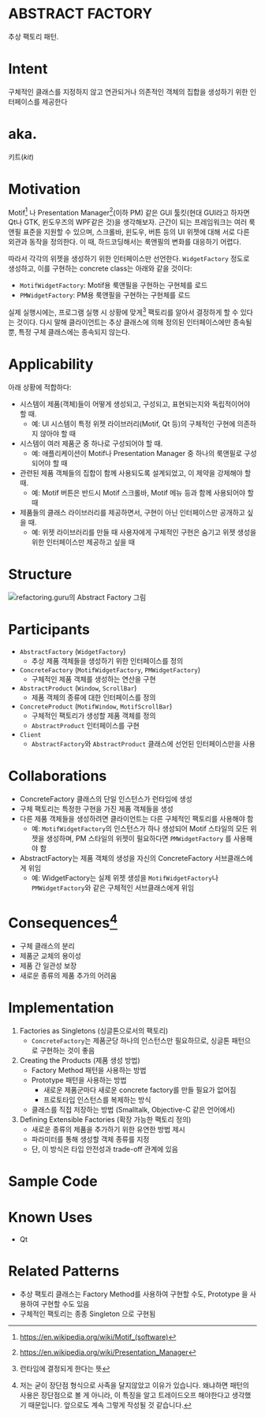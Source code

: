 # ABSTRACT FACTORY

추상 팩토리 패턴.

# Intent

구체적인 클래스를 지정하지 않고 연관되거나 의존적인 객체의 집합을 생성하기 위한 인터페이스를 제공한다

# aka.

키트(_kit_)

# Motivation

Motif[^1] 나 Presentation Manager[^2](이하 PM) 같은 GUI 툴킷(현대 GUI라고 하자면 Qt나 GTK, 윈도우즈의 WPF같은 것)을 생각해보자. 근간이 되는 프레임워크는 여러 룩앤필 표준을 지원할 수 있으며, 스크롤바, 윈도우, 버튼 등의 UI 위젯에 대해 서로 다른 외관과 동작을 정의한다. 이 때, 하드코딩해서는 룩앤필의 변화를 대응하기 어렵다.

따라서 각각의 위젯을 생성하기 위한 인터페이스만 선언한다. `WidgetFactory` 정도로 생성하고, 이를 구현하는 concrete class는 아래와 같을 것이다:

- `MotifWidgetFactory`: Motif용 룩앤필을 구현하는 구현체를 로드
- `PMWidgetFactory`: PM용 룩앤필을 구현하는 구현체를 로드

실제 실행시에는, 프로그램 실행 시 상황에 맞게[^3] 팩토리를 알아서 결정하게 할 수 있다는 것이다. 다시 말해 클라이언트는 추상 클래스에 의해 정의된 인터페이스에만 종속될 뿐, 특정 구체 클래스에는 종속되지 않는다.

# Applicability

아래 상황에 적합하다:

- 시스템이 제품(객체)들이 어떻게 생성되고, 구성되고, 표현되는지와 독립적이어야 할 때.
    - 예: UI 시스템이 특정 위젯 라이브러리(Motif, Qt 등)의 구체적인 구현에 의존하지 않아야 할 때
- 시스템이 여러 제품군 중 하나로 구성되어야 할 때.
    - 예: 애플리케이션이 Motif나 Presentation Manager 중 하나의 룩앤필로 구성되어야 할 때
- 관련된 제품 객체들의 집합이 함께 사용되도록 설계되었고, 이 제약을 강제해야 할 때.
    - 예: Motif 버튼은 반드시 Motif 스크롤바, Motif 메뉴 등과 함께 사용되어야 할 때
- 제품들의 클래스 라이브러리를 제공하면서, 구현이 아닌 인터페이스만 공개하고 싶을 때.
    - 예: 위젯 라이브러리를 만들 때 사용자에게 구체적인 구현은 숨기고 위젯 생성을 위한 인터페이스만 제공하고 싶을 때

# Structure

![refactoring.guru의 Abstract Factory 그림](https://refactoring.guru/images/patterns/diagrams/abstract-factory/structure-2x.png)

# Participants

- `AbstractFactory` (`WidgetFactory`)
    - 추상 제품 객체들을 생성하기 위한 인터페이스를 정의
- `ConcreteFactory` (`MotifWidgetFactory`, `PMWidgetFactory`)
    - 구체적인 제품 객체를 생성하는 연산을 구현
- `AbstractProduct` (`Window`, `ScrollBar`)
    - 제품 객체의 종류에 대한 인터페이스를 정의
- `ConcreteProduct` (`MotifWindow`, `MotifScrollBar`)
    - 구체적인 팩토리가 생성할 제품 객체를 정의
    - `AbstractProduct` 인터페이스를 구현
- `Client`
    - `AbstractFactory`와 `AbstractProduct` 클래스에 선언된 인터페이스만을 사용

# Collaborations

- ConcreteFactory 클래스의 단일 인스턴스가 런타임에 생성
- 구체 팩토리는 특정한 구현을 가진 제품 객체들을 생성
- 다른 제품 객체들을 생성하려면 클라이언트는 다른 구체적인 팩토리를 사용해야 함
    - 예: `MotifWidgetFactory`의 인스턴스가 하나 생성되어 Motif 스타일의 모든 위젯을 생성하며, PM 스타일의 위젯이 필요하다면 `PMWidgetFactory` 를 사용해야 함
- AbstractFactory는 제품 객체의 생성을 자신의 ConcreteFactory 서브클래스에게 위임
    - 예: WidgetFactory는 실제 위젯 생성을 `MotifWidgetFactory`나 `PMWidgetFactory`와 같은 구체적인 서브클래스에게 위임

# Consequences[^4]

- 구체 클래스의 분리
- 제품군 교체의 용이성
- 제품 간 일관성 보장
- 새로운 종류의 제품 추가의 어려움

# Implementation

1. Factories as Singletons (싱글톤으로서의 팩토리)
    - `ConcreteFactory`는 제품군당 하나의 인스턴스만 필요하므로, 싱글톤 패턴으로 구현하는 것이 좋음
2. Creating the Products (제품 생성 방법)
    - Factory Method 패턴을 사용하는 방법
    - Prototype 패턴을 사용하는 방법
        - 새로운 제품군마다 새로운 concrete factory를 만들 필요가 없어짐
        - 프로토타입 인스턴스를 복제하는 방식
    - 클래스를 직접 저장하는 방법 (Smalltalk, Objective-C 같은 언어에서)
3. Defining Extensible Factories (확장 가능한 팩토리 정의)
    - 새로운 종류의 제품을 추가하기 위한 유연한 방법 제시
    - 파라미터를 통해 생성할 객체 종류를 지정
    - 단, 이 방식은 타입 안전성과 trade-off 관계에 있음

# Sample Code

# Known Uses

- Qt

# Related Patterns

- 추상 팩토리 클래스는 Factory Method를 사용하여 구현할 수도, Prototype 을 사용하여 구현할 수도 있음
- 구체적인 팩토리는 종종 Singleton 으로 구현됨

[^1]: https://en.wikipedia.org/wiki/Motif_(software)
[^2]: https://en.wikipedia.org/wiki/Presentation_Manager
[^3]: 런타임에 결정되게 한다는 뜻
[^4]: 저는 굳이 장단점 형식으로 사족을 달지않았고 이유가 있습니다. 왜냐하면 패턴의 사용은 장단점으로 볼 게 아니라, 이 특징을 알고 트레이드오프 해야한다고 생각했기 때문입니다. 앞으로도 계속 그렇게 작성될 것 같습니다.